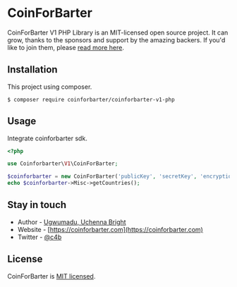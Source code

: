 # CoinForBarter
CoinForBarter V1 PHP Library is an MIT-licensed open source project. It can grow, thanks to the sponsors and support by the amazing backers. If you'd like to join them, please [read more here](https://documentation.coinforbarter.com/community).

## Installation
This project using composer.
```
$ composer require coinforbarter/coinforbarter-v1-php
```

## Usage
Integrate coinforbarter sdk.
```php
<?php

use Coinforbarter\V1\CoinForBarter;

$coinforbarter = new CoinForBarter('publicKey', 'secretKey', 'encryptionKey');
echo $coinforbarter->Misc->getCountries();
```

## Stay in touch

- Author - [Ugwumadu, Uchenna Bright](https://www.linkedin.com/in/josebright)
- Website - [https://coinforbarter.com](https://coinforbarter.com)
- Twitter - [@c4b](https://twitter.com/c4b)

## License

CoinForBarter is [MIT licensed](LICENSE).
